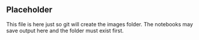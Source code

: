 ## Placeholder

This file is here just so git will create the images folder. The notebooks may save output here and the folder must exist first.
